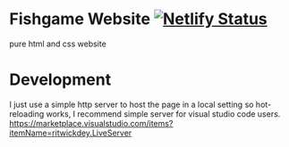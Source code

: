 # Fishgame Website [![Netlify Status](https://api.netlify.com/api/v1/badges/fb9eee95-1337-4b10-bbdb-437efa1b30f8/deploy-status)](https://app.netlify.com/sites/fishfight/deploys)
pure html and css website

# Development
I just use a simple http server to host the page in a local setting so hot-reloading works,
I recommend simple server for visual studio code users.
https://marketplace.visualstudio.com/items?itemName=ritwickdey.LiveServer

